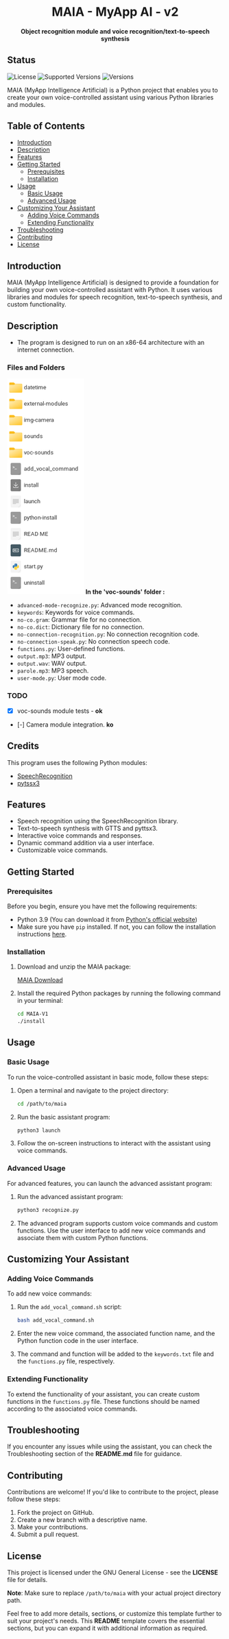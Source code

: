 <h1 align="center">MAIA - MyApp AI - v2</h1>
<h4 align="center">Object recognition module and voice recognition/text-to-speech synthesis</h4>

## Status
![License](https://img.shields.io/badge/license-GNU-blue.svg)
![Supported Versions](https://img.shields.io/badge/python-3.9.*-blue.svg)
![Versions](https://img.shields.io/badge/version-v2-green.svg)

MAIA (MyApp Intelligence Artificial) is a Python project that enables you to create your own voice-controlled assistant using various Python libraries and modules.


## Table of Contents
- [Introduction](#introduction)
- [Description](#description)
- [Features](#features)
- [Getting Started](#getting-started)
  - [Prerequisites](#prerequisites)
  - [Installation](#installation)
- [Usage](#usage)
  - [Basic Usage](#basic-usage)
  - [Advanced Usage](#advanced-usage)
- [Customizing Your Assistant](#customizing-your-assistant)
  - [Adding Voice Commands](#adding-voice-commands)
  - [Extending Functionality](#extending-functionality)
- [Troubleshooting](#troubleshooting)
- [Contributing](#contributing)
- [License](#license)

## Introduction

MAIA (MyApp Intelligence Artificial) is designed to provide a foundation for building your own voice-controlled assistant with Python. It uses various libraries and modules for speech recognition, text-to-speech synthesis, and custom functionality.



## Description

- The program is designed to run on an x86-64 architecture with an internet connection.

### Files and Folders
![Contenu archive](img-md/1.png)
**In the 'voc-sounds' folder :**
- `advanced-mode-recognize.py`: Advanced mode recognition.
- `keywords`: Keywords for voice commands.
- `no-co.gram`: Grammar file for no connection.
- `no-co.dict`: Dictionary file for no connection.
- `no-connection-recognition.py`: No connection recognition code.
- `no-connection-speak.py`: No connection speech code.
- `functions.py`: User-defined functions.
- `output.mp3`: MP3 output.
- `output.wav`: WAV output.
- `parole.mp3`: MP3 speech.
- `user-mode.py`: User mode code.




### TODO
- [x] voc-sounds module tests - **ok**
- [-] Camera module integration. **ko**

## Credits

This program uses the following Python modules:

- [SpeechRecognition](https://github.com/Uberi/speech_recognition)
- [pytssx3](https://github.com/nateshmbhat/pyttsx3)


## Features

- Speech recognition using the SpeechRecognition library.
- Text-to-speech synthesis with GTTS and pyttsx3.
- Interactive voice commands and responses.
- Dynamic command addition via a user interface.
- Customizable voice commands.

## Getting Started

### Prerequisites

Before you begin, ensure you have met the following requirements:

- Python 3.9 (You can download it from [Python's official website](https://www.python.org/downloads/))
- Make sure you have `pip` installed. If not, you can follow the installation instructions [here](https://pip.pypa.io/en/stable/installation/).

### Installation

1. Download and unzip the MAIA package:

    [MAIA Download](https://github.com/dadflip/maia/releases/tag/v2.0.0)

2. Install the required Python packages by running the following command in your terminal:

    ```bash
    cd MAIA-V1
    ./install
    ```

## Usage

### Basic Usage

To run the voice-controlled assistant in basic mode, follow these steps:

1. Open a terminal and navigate to the project directory:

    ```bash
    cd /path/to/maia
    ```

2. Run the basic assistant program:

    ```bash
    python3 launch
    ```

3. Follow the on-screen instructions to interact with the assistant using voice commands.

### Advanced Usage

For advanced features, you can launch the advanced assistant program:

1. Run the advanced assistant program:

    ```bash
    python3 recognize.py
    ```

2. The advanced program supports custom voice commands and custom functions. Use the user interface to add new voice commands and associate them with custom Python functions.

## Customizing Your Assistant

### Adding Voice Commands

To add new voice commands:

1. Run the `add_vocal_command.sh` script:

    ```bash
    bash add_vocal_command.sh
    ```

2. Enter the new voice command, the associated function name, and the Python function code in the user interface.

3. The command and function will be added to the `keywords.txt` file and the `functions.py` file, respectively.

### Extending Functionality

To extend the functionality of your assistant, you can create custom functions in the `functions.py` file. These functions should be named according to the associated voice commands.

## Troubleshooting

If you encounter any issues while using the assistant, you can check the Troubleshooting section of the **README.md** file for guidance.

## Contributing

Contributions are welcome! If you'd like to contribute to the project, please follow these steps:

1. Fork the project on GitHub.
2. Create a new branch with a descriptive name.
3. Make your contributions.
4. Submit a pull request.

## License
This project is licensed under the GNU General License - see the **LICENSE** file for details.

**Note**: Make sure to replace `/path/to/maia` with your actual project directory path.

Feel free to add more details, sections, or customize this template further to suit your project's needs. This **README** template covers the essential sections, but you can expand it with additional information as required.
